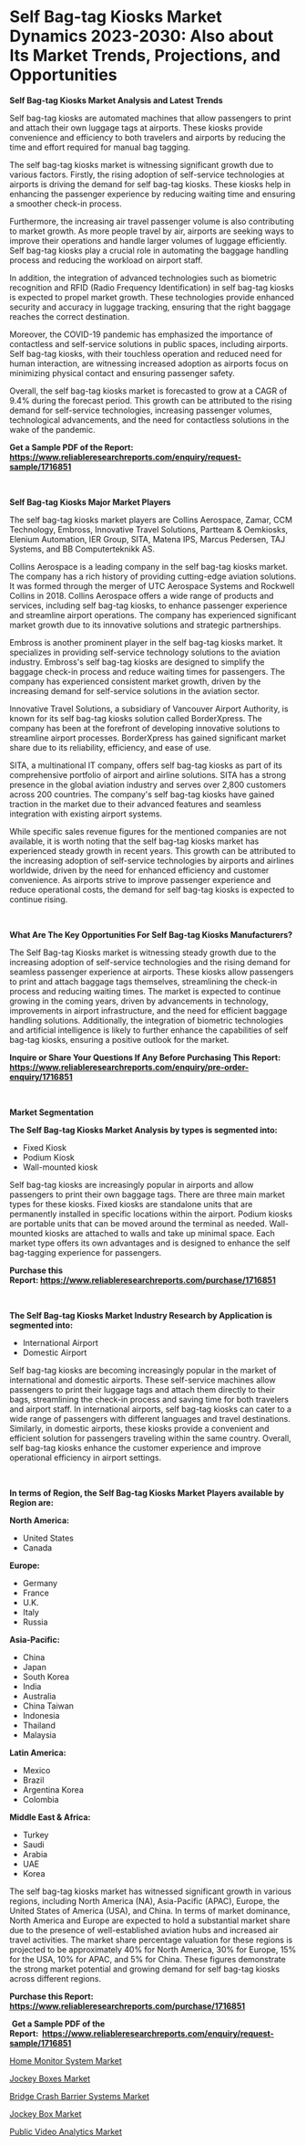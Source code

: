 <p><h1>Self Bag-tag Kiosks Market Dynamics 2023-2030: Also about Its Market Trends, Projections, and Opportunities</h1></p><p><strong>Self Bag-tag Kiosks Market Analysis and Latest Trends</strong></p>
<p><p>Self bag-tag kiosks are automated machines that allow passengers to print and attach their own luggage tags at airports. These kiosks provide convenience and efficiency to both travelers and airports by reducing the time and effort required for manual bag tagging.</p><p>The self bag-tag kiosks market is witnessing significant growth due to various factors. Firstly, the rising adoption of self-service technologies at airports is driving the demand for self bag-tag kiosks. These kiosks help in enhancing the passenger experience by reducing waiting time and ensuring a smoother check-in process.</p><p>Furthermore, the increasing air travel passenger volume is also contributing to market growth. As more people travel by air, airports are seeking ways to improve their operations and handle larger volumes of luggage efficiently. Self bag-tag kiosks play a crucial role in automating the baggage handling process and reducing the workload on airport staff.</p><p>In addition, the integration of advanced technologies such as biometric recognition and RFID (Radio Frequency Identification) in self bag-tag kiosks is expected to propel market growth. These technologies provide enhanced security and accuracy in luggage tracking, ensuring that the right baggage reaches the correct destination.</p><p>Moreover, the COVID-19 pandemic has emphasized the importance of contactless and self-service solutions in public spaces, including airports. Self bag-tag kiosks, with their touchless operation and reduced need for human interaction, are witnessing increased adoption as airports focus on minimizing physical contact and ensuring passenger safety.</p><p>Overall, the self bag-tag kiosks market is forecasted to grow at a CAGR of 9.4% during the forecast period. This growth can be attributed to the rising demand for self-service technologies, increasing passenger volumes, technological advancements, and the need for contactless solutions in the wake of the pandemic.</p></p>
<p><strong>Get a Sample PDF of the Report:&nbsp; <a href="https://www.reliableresearchreports.com/enquiry/request-sample/1716851">https://www.reliableresearchreports.com/enquiry/request-sample/1716851</a></strong></p>
<p>&nbsp;</p>
<p><strong>Self Bag-tag Kiosks Major Market Players</strong></p>
<p><p>The self bag-tag kiosks market players are Collins Aerospace, Zamar, CCM Technology, Embross, Innovative Travel Solutions, Partteam & Oemkiosks, Elenium Automation, IER Group, SITA, Matena IPS, Marcus Pedersen, TAJ Systems, and BB Computerteknikk AS. </p><p>Collins Aerospace is a leading company in the self bag-tag kiosks market. The company has a rich history of providing cutting-edge aviation solutions. It was formed through the merger of UTC Aerospace Systems and Rockwell Collins in 2018. Collins Aerospace offers a wide range of products and services, including self bag-tag kiosks, to enhance passenger experience and streamline airport operations. The company has experienced significant market growth due to its innovative solutions and strategic partnerships.</p><p>Embross is another prominent player in the self bag-tag kiosks market. It specializes in providing self-service technology solutions to the aviation industry. Embross's self bag-tag kiosks are designed to simplify the baggage check-in process and reduce waiting times for passengers. The company has experienced consistent market growth, driven by the increasing demand for self-service solutions in the aviation sector.</p><p>Innovative Travel Solutions, a subsidiary of Vancouver Airport Authority, is known for its self bag-tag kiosks solution called BorderXpress. The company has been at the forefront of developing innovative solutions to streamline airport processes. BorderXpress has gained significant market share due to its reliability, efficiency, and ease of use.</p><p>SITA, a multinational IT company, offers self bag-tag kiosks as part of its comprehensive portfolio of airport and airline solutions. SITA has a strong presence in the global aviation industry and serves over 2,800 customers across 200 countries. The company's self bag-tag kiosks have gained traction in the market due to their advanced features and seamless integration with existing airport systems.</p><p>While specific sales revenue figures for the mentioned companies are not available, it is worth noting that the self bag-tag kiosks market has experienced steady growth in recent years. This growth can be attributed to the increasing adoption of self-service technologies by airports and airlines worldwide, driven by the need for enhanced efficiency and customer convenience. As airports strive to improve passenger experience and reduce operational costs, the demand for self bag-tag kiosks is expected to continue rising.</p></p>
<p>&nbsp;</p>
<p><strong>What Are The Key Opportunities For Self Bag-tag Kiosks Manufacturers?</strong></p>
<p><p>The Self Bag-tag Kiosks market is witnessing steady growth due to the increasing adoption of self-service technologies and the rising demand for seamless passenger experience at airports. These kiosks allow passengers to print and attach baggage tags themselves, streamlining the check-in process and reducing waiting times. The market is expected to continue growing in the coming years, driven by advancements in technology, improvements in airport infrastructure, and the need for efficient baggage handling solutions. Additionally, the integration of biometric technologies and artificial intelligence is likely to further enhance the capabilities of self bag-tag kiosks, ensuring a positive outlook for the market.</p></p>
<p><strong>Inquire or Share Your Questions If Any Before Purchasing This Report: <a href="https://www.reliableresearchreports.com/enquiry/pre-order-enquiry/1716851">https://www.reliableresearchreports.com/enquiry/pre-order-enquiry/1716851</a></strong></p>
<p>&nbsp;</p>
<p><strong>Market Segmentation</strong></p>
<p><strong>The Self Bag-tag Kiosks Market Analysis by types is segmented into:</strong></p>
<p><ul><li>Fixed Kiosk</li><li>Podium Kiosk</li><li>Wall-mounted kiosk</li></ul></p>
<p><p>Self bag-tag kiosks are increasingly popular in airports and allow passengers to print their own baggage tags. There are three main market types for these kiosks. Fixed kiosks are standalone units that are permanently installed in specific locations within the airport. Podium kiosks are portable units that can be moved around the terminal as needed. Wall-mounted kiosks are attached to walls and take up minimal space. Each market type offers its own advantages and is designed to enhance the self bag-tagging experience for passengers.</p></p>
<p><strong>Purchase this Report:&nbsp;<a href="https://www.reliableresearchreports.com/purchase/1716851">https://www.reliableresearchreports.com/purchase/1716851</a></strong></p>
<p>&nbsp;</p>
<p><strong>The Self Bag-tag Kiosks Market Industry Research by Application is segmented into:</strong></p>
<p><ul><li>International Airport</li><li>Domestic Airport</li></ul></p>
<p><p>Self bag-tag kiosks are becoming increasingly popular in the market of international and domestic airports. These self-service machines allow passengers to print their luggage tags and attach them directly to their bags, streamlining the check-in process and saving time for both travelers and airport staff. In international airports, self bag-tag kiosks can cater to a wide range of passengers with different languages and travel destinations. Similarly, in domestic airports, these kiosks provide a convenient and efficient solution for passengers traveling within the same country. Overall, self bag-tag kiosks enhance the customer experience and improve operational efficiency in airport settings.</p></p>
<p>&nbsp;</p>
<p><strong>In terms of Region, the Self Bag-tag Kiosks Market Players available by Region are:</strong></p>
<p>
    <p> <strong> North America: </strong>
        <ul>
            <li>United States</li>
            <li>Canada</li>
        </ul>
        </p> 
    <p> <strong> Europe: </strong>
        <ul>
            <li>Germany</li>
            <li>France</li>
            <li>U.K.</li>
            <li>Italy</li>
            <li>Russia</li>
        </ul>
        </p> 
    <p> <strong> Asia-Pacific: </strong>
        <ul>
            <li>China</li>
            <li>Japan</li>
            <li>South Korea</li>
            <li>India</li>
            <li>Australia</li>
            <li>China Taiwan</li>
            <li>Indonesia</li>
            <li>Thailand</li>
            <li>Malaysia</li>
        </ul>
        </p> 
    <p> <strong> Latin America: </strong>
        <ul>
            <li>Mexico</li>
            <li>Brazil</li>
            <li>Argentina Korea</li>
            <li>Colombia</li>
        </ul>
        </p> 
    <p> <strong> Middle East & Africa: </strong>
        <ul>
            <li>Turkey</li>
            <li>Saudi</li>
            <li>Arabia</li>
            <li>UAE</li>
            <li>Korea</li>
        </ul>
    </p>
    </p>
<p><p>The self bag-tag kiosks market has witnessed significant growth in various regions, including North America (NA), Asia-Pacific (APAC), Europe, the United States of America (USA), and China. In terms of market dominance, North America and Europe are expected to hold a substantial market share due to the presence of well-established aviation hubs and increased air travel activities. The market share percentage valuation for these regions is projected to be approximately 40% for North America, 30% for Europe, 15% for the USA, 10% for APAC, and 5% for China. These figures demonstrate the strong market potential and growing demand for self bag-tag kiosks across different regions.</p></p>
<p><strong>Purchase this Report: <a href="https://www.reliableresearchreports.com/purchase/1716851">https://www.reliableresearchreports.com/purchase/1716851</a></strong></p>
<p>&nbsp;<strong>Get a Sample PDF of the Report:&nbsp;&nbsp;<a href="https://www.reliableresearchreports.com/enquiry/request-sample/1716851">https://www.reliableresearchreports.com/enquiry/request-sample/1716851</a></strong></p>
<p><strong></strong></p>
<p><p><a href="https://issuu.com/reportprime-2/docs/home-monitor-system-market-size-2030.pptx?fr=xKAE9_zU1NQ">Home Monitor System Market</a></p><p><a href="https://github.com/aliciawhite5576/Market-Research-Report-List-1/blob/main/jockey-boxes-market.md">Jockey Boxes Market</a></p><p><a href="https://medium.com/@queenlittle95/bridge-crash-barrier-systems-market-analysis-its-cagr-market-segmentation-and-global-industry-5b36712bb89a">Bridge Crash Barrier Systems Market</a></p><p><a href="https://github.com/marloy8/Market-Research-Report-List-1/blob/main/jockey-box-market.md">Jockey Box Market</a></p><p><a href="https://medium.com/@christianhunter987/public-video-analytics-market-comprehensive-assessment-by-type-application-and-geography-ad446be57142">Public Video Analytics Market</a></p></p>